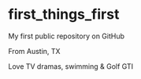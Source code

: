 first_things_first
==================

My first public repository on GitHub

From Austin, TX

Love TV dramas, swimming & Golf GTI


